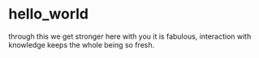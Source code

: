 # hello_world
through this we get stronger
here with you it is fabulous, interaction with knowledge keeps the whole being so fresh.
